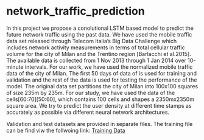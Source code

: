 # network_traffic_prediction
In this project we propose a conolutional LSTM based model to predict the future network traffic using the past data. We have used the mobile traffic data set released through Telecom Italia’s Big Data Challenge which includes network activity measurements in terms of total cellular traffic volume for the city of Milan and the Trentino region [Barlacchi et al.2015]. The available data is collected from 1 Nov 2013 through 1 Jan 2014 over 10-minute intervals. For our work, we have used the normalized mobile traffic data of the city of Milan. The first 50 days of data of is used for training and validation and the rest of the data is used for testing the performance of the model. The original data set partitions the city of Milan into 100x100 squares of size 235m by 235m. For our study, we have used the data of the cells[60:70][50:60], which contains 100 cells and shapes a 2350mx2350m square area. We try to predict the user density at different time stamps as accurately as possible via different neural network architectures.

Validation and test datasets are provided in separate files. The training file can be find viw the follwoing link:
[Training Data](https://drive.google.com/file/d/1YEOXfZgFGn3AhPFxiC2PfjXW0qMNtjaq/view?usp=share_link)
